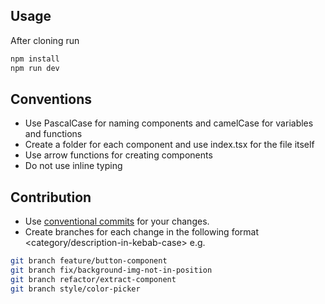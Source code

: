 ## Usage

After cloning run

```bash
npm install
npm run dev
```

## Conventions

- Use PascalCase for naming components and camelCase for variables and functions
- Create a folder for each component and use index.tsx for the file itself
- Use arrow functions for creating components
- Do not use inline typing

## Contribution

- Use [conventional commits](https://daily-dev-tips.com/posts/git-basics-conventional-commits/) for your changes.
- Create branches for each change in the following format <category/description-in-kebab-case> e.g.
 
```bash
git branch feature/button-component
git branch fix/background-img-not-in-position
git branch refactor/extract-component
git branch style/color-picker
```
